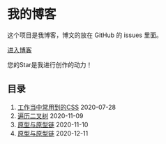 # 我的博客

这个项目是我博客，博文的放在 GitHub 的 issues 里面。

[进入博客](https://github.com/panyefan/blog/issues)

您的Star是我进行创作的动力！

## 目录

1. [工作当中常用到的CSS](https://github.com/panyefan/blog/issues/1) 2020-07-28
2. [遍历二叉树](https://github.com/panyefan/blog/issues/2) 2020-11-09
3. [原型与原型链](https://github.com/panyefan/blog/issues/3) 2020-11-10
4. [原型与原型链](https://github.com/panyefan/blog/issues/4) 2020-12-11
